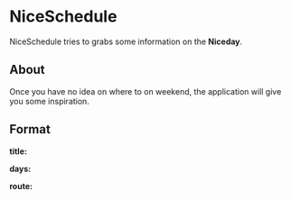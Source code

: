 NiceSchedule
===============

NiceSchedule tries to grabs some information on the **Niceday**.

## About

Once you have no idea on where to on weekend, the application will give you some inspiration.

## Format
**title:**

**days:**

**route:**
